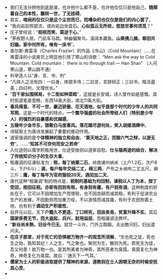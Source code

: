 - 我们无法分辨他到底是谁，也许他什么都不是，也许他仅仅只是他自己，**随顺着自己的本性，飘转一世，了无挂碍**。
- 其实，**喧闹的仅仅只是这个尘世而已，而嘈杂的也仅仅是我们的内心罢了**。
- “我向岩前照碧流，或向岩边坐盘石。**心似孤云无所依，悠悠世事何须觅**？”
- 庄子曾经说：“**相视而笑、莫逆于心**。”
- “茅栋野人居，门前车马疏。林幽偏聚鸟，溪阔本藏鱼。**山果携儿摘，皋田共妇锄。家中何所有，唯有一床书**”。
- 查尔斯·弗雷泽（Charles Frazier）的作品《冷山》（Cold Mountain）……在弗雷泽的小说扉页上明显地引用了寒山的诗歌：
  “Men ask the way to Cold Mountain.
  Cold mountain： there is no through trail.— Han Shan”
  （人问寒山道，寒山路不通）
- 科举选人以“身、言、书、判”
- “凡择人之法有四：一曰身，体貌丰伟；二曰言，言辞辩正；三曰书，楷法遒美；四曰判，文理优长。”
- “**百千家似围棋局，十二街如种菜畦**”，这就是长安城，诗人曾作如是感慨。其时街道笔直宽畅，东西14条大街，南北11条大街。
- **春风得意、不可一世、豪迈骄傲、花天酒地，似乎是那个时代的少年人的共同写照**。这是一个时代的特点，**一个繁华强盛的社会所带给人们（特别是少年人）的强烈的自豪感和优越感**。
- **五陵年少金市东，银鞍白马度春风。落花踏尽游何处，笑入胡姬酒肆中**。
- 诗赋取士为唐诗发展起了重要的推动作用。
- 道家强调的是**个体精神的独立和自由**，“**乘天地之正，而御六气之辩，以游无穷**”。……“**知其不可奈何而安之若命**”
- 入仕途则以儒学积极用世，仕途受挫则以道家自慰。**仕与隐两途的结合，解决了传统知识分子的生存大事**。
- 租庸调的征课标准为：**租，每丁纳粟二石**，岭南诸州纳米（上户1.2石，次户8斗，下户6斗）；**调，每户每年交绢二丈，绵三两**，产布之乡纳布二丈五尺，麻三斤；**庸，每丁每年为官府服役20天，遇闰加二天**。
- 唐代这种“租庸调”制的特点是，**税制的基础为均田制，课税以人丁为本，按丁受田，按田征税。亦即有田则有租，有身则有庸，有户则有调**。这种制度的好处在于，它可以不因增加生产而增税，也不因怠耕而减其租，有利于促进农业生产的发展，不因勤劳而加重力役，不以游惰而减其庸，有利于农民附着土地，也有利于**调动生产积极性**。
- 自开元以后，天下**户籍久不更造，丁口转死，田亩卖易，贫富升降不实**。其后**国家侈费无节，而大盗起，兵兴，财用益屈**，而租庸调法弊坏。
- “**新谷尚未熟，旧谷今已无**。就贷一斗许，门外立踟蹰。夫出教问妇，妇出遣问夫。”
- **在庄子那里，对于死亡的恐惧被万物齐一的观念所消解**，“生也死之徒，死也生之始，孰知其纪！人之生，气之聚也。聚则为生，散则为死。若死生为徒，吾又何患！故万物一也。是其所美者为神奇，其所恶者为臭腐。臭腐复化为神奇，神奇复化为臭腐。故曰：‘通天下一气耳。’
- **儒家为士人的积极进取提供了精神的来源，道教则在士人困顿无奈的时候安抚其心灵**。
-
